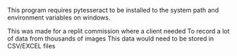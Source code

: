 This program requires pytesseract to be installed to the system path
and environment variables on windows.

This was made for a replit commission where a client needed
To record a lot of data from thousands of images
This data would need to be stored in CSV/EXCEL files